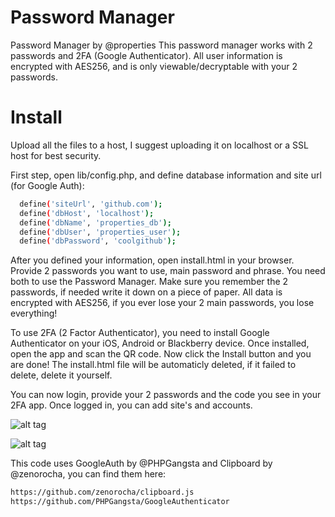 # Password Manager

Password Manager by @properties
This password manager works with 2 passwords and 2FA (Google Authenticator).
All user information is encrypted with AES256, and is only viewable/decryptable with your 2 passwords.

# Install

Upload all the files to a host, I suggest uploading it on localhost or a SSL host for best security.

First step, open lib/config.php,  and define database information and site url (for Google Auth):
```sh
  define('siteUrl', 'github.com');
  define('dbHost', 'localhost');
  define('dbName', 'properties_db');
  define('dbUser', 'properties_user');
  define('dbPassword', 'coolgithub');
```

After you defined your information, open install.html in your browser.
Provide 2 passwords you want to use, main password and phrase. You need both to use the Password Manager.
Make sure you remember the 2 passwords, if needed write it down on a piece of paper.
All data is encrypted with AES256, if you ever lose your 2 main passwords, you lose everything!


To use 2FA (2 Factor Authenticator), you need to install Google Authenticator on your iOS, Android or Blackberry device.
Once installed, open the app and scan the QR code. Now click the Install button and you are done!
The install.html file will be automaticly deleted, if it failed to delete, delete it yourself.

You can now login, provide your 2 passwords and the code you see in your 2FA app.
Once logged in, you can add site's and accounts.


![alt tag](https://vgy.me/sMcmn1.png)

![alt tag](https://vgy.me/Xd3u1G.png)


This code uses GoogleAuth by @PHPGangsta and Clipboard by @zenorocha, you can find them here:
```sh
https://github.com/zenorocha/clipboard.js
https://github.com/PHPGangsta/GoogleAuthenticator
```
